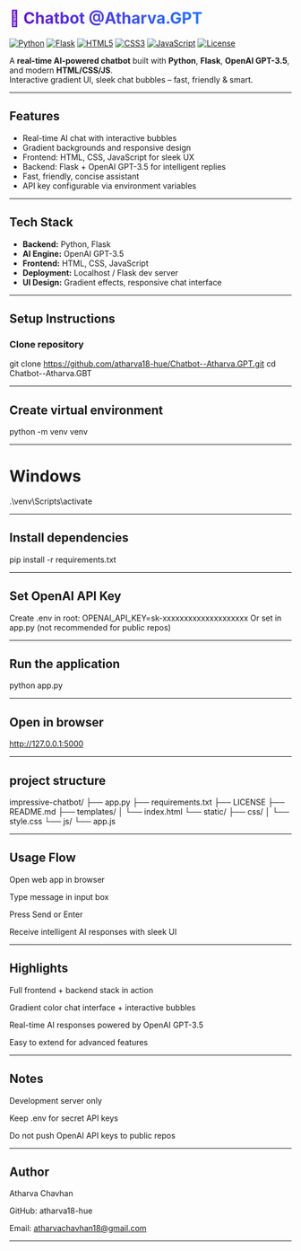 # <span style="background:linear-gradient(to right, #6a11cb, #2575fc); -webkit-background-clip: text; color: transparent;">🤖 Chatbot @Atharva.GPT</span>

[![Python](https://img.shields.io/badge/Python-3.12-blue?logo=python&logoColor=white)](https://www.python.org/)
[![Flask](https://img.shields.io/badge/Flask-2.3-lightgrey?logo=flask&logoColor=black)](https://flask.palletsprojects.com/)
[![HTML5](https://img.shields.io/badge/HTML5-E34F26?logo=html5&logoColor=white)](https://developer.mozilla.org/en-US/docs/Web/HTML)
[![CSS3](https://img.shields.io/badge/CSS3-1572B6?logo=css3&logoColor=white)](https://developer.mozilla.org/en-US/docs/Web/CSS)
[![JavaScript](https://img.shields.io/badge/JavaScript-F7DF1E?logo=javascript&logoColor=black)](https://developer.mozilla.org/en-US/docs/Web/JavaScript)
[![License](https://img.shields.io/badge/License-MIT-yellow)](LICENSE)

A **real-time AI-powered chatbot** built with **Python**, **Flask**, **OpenAI GPT-3.5**, and modern **HTML/CSS/JS**.  
Interactive gradient UI, sleek chat bubbles – fast, friendly & smart.

---

##  Features

-  Real-time AI chat with interactive bubbles  
-  Gradient backgrounds and responsive design  
-  Frontend: HTML, CSS, JavaScript for sleek UX  
-  Backend: Flask + OpenAI GPT-3.5 for intelligent replies  
-  Fast, friendly, concise assistant  
-  API key configurable via environment variables  

---

##  Tech Stack

- **Backend:** Python, Flask 
- **AI Engine:** OpenAI GPT-3.5  
- **Frontend:** HTML, CSS, JavaScript   
- **Deployment:** Localhost / Flask dev server 
- **UI Design:** Gradient effects, responsive chat interface  

---

##  Setup Instructions

### Clone repository
git clone https://github.com/atharva18-hue/Chatbot--Atharva.GPT.git
cd Chatbot--Atharva.GBT

------------------------------------------------------------------------------------------------

## Create virtual environment
python -m venv venv

-----------------------------------------------------------------------------------------------

# Windows
.\venv\Scripts\activate

------------------------------------------------------------------------------------------------

## Install dependencies
pip install -r requirements.txt

------------------------------------------------------------------------------------------------

## Set OpenAI API Key
Create .env in root:
OPENAI_API_KEY=sk-xxxxxxxxxxxxxxxxxxxx
Or set in app.py (not recommended for public repos)

------------------------------------------------------------------------------------------------

## Run the application
python app.py

------------------------------------------------------------------------------------------------

## Open in browser
http://127.0.0.1:5000

------------------------------------------------------------------------------------------------

## project structure
impressive-chatbot/
├── app.py
├── requirements.txt
├── LICENSE
├── README.md
├── templates/
│   └── index.html
└── static/
    ├── css/
    │   └── style.css
    └── js/
        └── app.js

------------------------------------------------------------------------------------------------

 ## Usage Flow
Open web app in browser

Type message in input box

Press Send or Enter

Receive intelligent AI responses with sleek UI

------------------------------------------------------------------------------------------------

## Highlights
Full frontend + backend stack in action

Gradient color chat interface + interactive bubbles

Real-time AI responses powered by OpenAI GPT-3.5

Easy to extend for advanced features

------------------------------------------------------------------------------------------------

## Notes
Development server only

Keep .env for secret API keys

Do not push OpenAI API keys to public repos

------------------------------------------------------------------------------------------------

## Author
Atharva Chavhan

GitHub: atharva18-hue

Email: atharvachavhan18@gmail.com

------------------------------------------------------------------------------------------------
